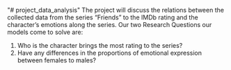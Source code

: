 "# project_data_analysis" 
The project will discuss the relations between the collected data from the series “Friends” to the IMDb rating and the character’s emotions along the series.
Our two Research Questions our models come to solve are:
1. Who is the character brings the most rating to the series?
2. Have any differences in the proportions of emotional expression between females to males?

